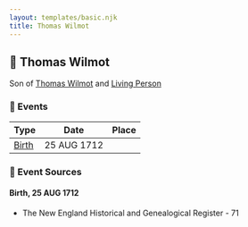 ```yaml
---
layout: templates/basic.njk
title: Thomas Wilmot
---
```

## 🔵 Thomas Wilmot

Son of [Thomas Wilmot](/people/3/36930663) and [Living Person](/people/1/19292651)

### 📆 Events

Type | Date | Place
------ | ------ | ------
[Birth](#event-f1727523-29ff-4aeb-9d6e-42ec019d2800) | 25 AUG 1712 |

### 📰 Event Sources

#### <a id="event-f1727523-29ff-4aeb-9d6e-42ec019d2800"></a> Birth, 25 AUG 1712
* The New England Historical and Genealogical Register  - 71